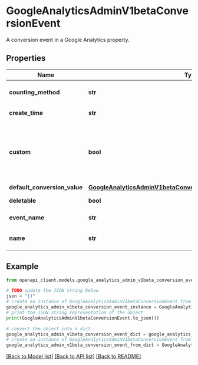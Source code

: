 # GoogleAnalyticsAdminV1betaConversionEvent

A conversion event in a Google Analytics property.

## Properties

Name | Type | Description | Notes
------------ | ------------- | ------------- | -------------
**counting_method** | **str** | Optional. The method by which conversions will be counted across multiple events within a session. If this value is not provided, it will be set to &#x60;ONCE_PER_EVENT&#x60;. | [optional] 
**create_time** | **str** | Output only. Time when this conversion event was created in the property. | [optional] [readonly] 
**custom** | **bool** | Output only. If set to true, this conversion event refers to a custom event. If set to false, this conversion event refers to a default event in GA. Default events typically have special meaning in GA. Default events are usually created for you by the GA system, but in some cases can be created by property admins. Custom events count towards the maximum number of custom conversion events that may be created per property. | [optional] [readonly] 
**default_conversion_value** | [**GoogleAnalyticsAdminV1betaConversionEventDefaultConversionValue**](GoogleAnalyticsAdminV1betaConversionEventDefaultConversionValue.md) |  | [optional] 
**deletable** | **bool** | Output only. If set, this event can currently be deleted with DeleteConversionEvent. | [optional] [readonly] 
**event_name** | **str** | Immutable. The event name for this conversion event. Examples: &#39;click&#39;, &#39;purchase&#39; | [optional] 
**name** | **str** | Output only. Resource name of this conversion event. Format: properties/{property}/conversionEvents/{conversion_event} | [optional] [readonly] 

## Example

```python
from openapi_client.models.google_analytics_admin_v1beta_conversion_event import GoogleAnalyticsAdminV1betaConversionEvent

# TODO update the JSON string below
json = "{}"
# create an instance of GoogleAnalyticsAdminV1betaConversionEvent from a JSON string
google_analytics_admin_v1beta_conversion_event_instance = GoogleAnalyticsAdminV1betaConversionEvent.from_json(json)
# print the JSON string representation of the object
print(GoogleAnalyticsAdminV1betaConversionEvent.to_json())

# convert the object into a dict
google_analytics_admin_v1beta_conversion_event_dict = google_analytics_admin_v1beta_conversion_event_instance.to_dict()
# create an instance of GoogleAnalyticsAdminV1betaConversionEvent from a dict
google_analytics_admin_v1beta_conversion_event_from_dict = GoogleAnalyticsAdminV1betaConversionEvent.from_dict(google_analytics_admin_v1beta_conversion_event_dict)
```
[[Back to Model list]](../README.md#documentation-for-models) [[Back to API list]](../README.md#documentation-for-api-endpoints) [[Back to README]](../README.md)


